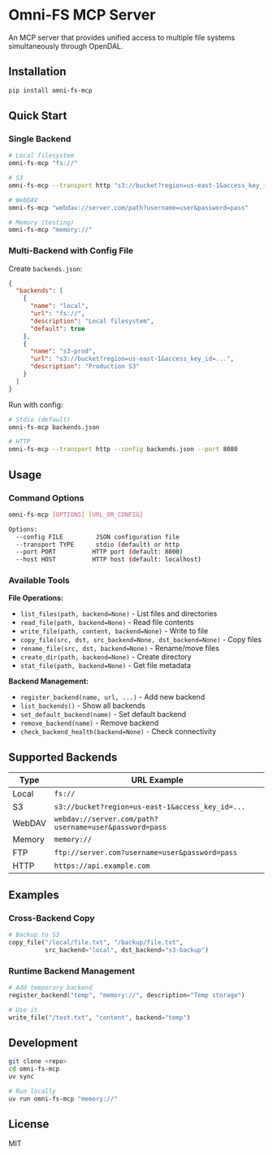# Omni-FS MCP Server

An MCP server that provides unified access to multiple file systems simultaneously through OpenDAL.

## Installation

```bash
pip install omni-fs-mcp
```

## Quick Start

### Single Backend

```bash
# Local filesystem
omni-fs-mcp "fs://"

# S3
omni-fs-mcp --transport http "s3://bucket?region=us-east-1&access_key_id=xxx&secret_access_key=yyy"

# WebDAV
omni-fs-mcp "webdav://server.com/path?username=user&password=pass"

# Memory (testing)
omni-fs-mcp "memory://"
```

### Multi-Backend with Config File

Create `backends.json`:
```json
{
  "backends": [
    {
      "name": "local",
      "url": "fs://",
      "description": "Local filesystem",
      "default": true
    },
    {
      "name": "s3-prod",
      "url": "s3://bucket?region=us-east-1&access_key_id=...",
      "description": "Production S3"
    }
  ]
}
```

Run with config:
```bash
# Stdio (default)
omni-fs-mcp backends.json

# HTTP
omni-fs-mcp --transport http --config backends.json --port 8080
```

## Usage

### Command Options

```bash
omni-fs-mcp [OPTIONS] [URL_OR_CONFIG]

Options:
  --config FILE         JSON configuration file
  --transport TYPE      stdio (default) or http
  --port PORT          HTTP port (default: 8000)
  --host HOST          HTTP host (default: localhost)
```

### Available Tools

**File Operations:**
- `list_files(path, backend=None)` - List files and directories
- `read_file(path, backend=None)` - Read file contents
- `write_file(path, content, backend=None)` - Write to file
- `copy_file(src, dst, src_backend=None, dst_backend=None)` - Copy files
- `rename_file(src, dst, backend=None)` - Rename/move files
- `create_dir(path, backend=None)` - Create directory
- `stat_file(path, backend=None)` - Get file metadata

**Backend Management:**
- `register_backend(name, url, ...)` - Add new backend
- `list_backends()` - Show all backends
- `set_default_backend(name)` - Set default backend
- `remove_backend(name)` - Remove backend
- `check_backend_health(backend=None)` - Check connectivity

## Supported Backends

| Type | URL Example |
|------|-------------|
| Local | `fs://` |
| S3 | `s3://bucket?region=us-east-1&access_key_id=...` |
| WebDAV | `webdav://server.com/path?username=user&password=pass` |
| Memory | `memory://` |
| FTP | `ftp://server.com?username=user&password=pass` |
| HTTP | `https://api.example.com` |

## Examples

### Cross-Backend Copy
```python
# Backup to S3
copy_file("/local/file.txt", "/backup/file.txt",
          src_backend="local", dst_backend="s3-backup")
```

### Runtime Backend Management
```python
# Add temporary backend
register_backend("temp", "memory://", description="Temp storage")

# Use it
write_file("/test.txt", "content", backend="temp")
```

## Development

```bash
git clone <repo>
cd omni-fs-mcp
uv sync

# Run locally
uv run omni-fs-mcp "memory://"
```

## License

MIT